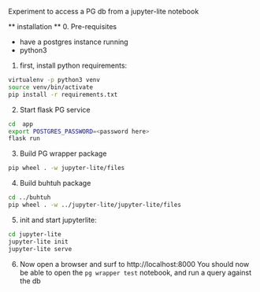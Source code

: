 Experiment to access a PG db from a jupyter-lite notebook


** installation **
0. Pre-requisites
- have a postgres instance running
- python3

1. first, install python requirements:
```bash
virtualenv -p python3 venv
source venv/bin/activate
pip install -r requirements.txt
```

2. Start flask PG service
```bash
cd  app
export POSTGRES_PASSWORD=<password here>
flask run
```

3. Build PG wrapper package
```bash
pip wheel . -w jupyter-lite/files
```

4. Build buhtuh package
```bash
cd ../buhtuh
pip wheel . -w ../jupyter-lite/jupyter-lite/files
```


5. init and start jupyterlite:
```bash
cd jupyter-lite
jupyter-lite init
jupyter-lite serve
```

6. Now open a browser and surf to http://localhost:8000
You should now be able to open the `pg wrapper test` notebook, and run a query against the db
